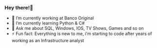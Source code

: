 ### Hey there!👋

- 🔭 I’m currently working at Banco Original
- 🌱 I’m currently learning Python & C#
- 💬 Ask me about SQL, Windows, IOS, TV Shows, Games and so on 
- ⚡ Fun fact: Everything is new to me, i'm starting to code after years of working as an Infrastructure analyst

